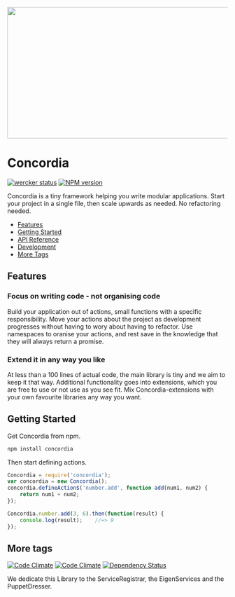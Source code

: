 <a href="https://github.com/concordiajs/concordia"><img src="https://raw.githubusercontent.com/concordiajs/concordia/master/images/concordia.png" align="center"  height="300" width="600"/></a>

# Concordia
[![wercker status](https://app.wercker.com/status/69a7f421e9d59612238df4e8af206558/s/master "wercker status")](https://app.wercker.com/project/bykey/69a7f421e9d59612238df4e8af206558)
[![NPM version](https://badge.fury.io/js/concordia.svg)](http://badge.fury.io/js/concordia)

Concordia is a tiny framework helping you write modular applications.
Start your project in a single file, then scale upwards as needed.
No refactoring needed.

* [Features](#features)
* [Getting Started](#getting-started)
* [API Reference](https://github.com/concordiajs/concordia/wiki/API)
* [Development](https://github.com/concordiajs/concordia/wiki/Development)
* [More Tags](#more-tags)

## Features

### Focus on writing code - not organising code
Build your application out of actions, small functions with a specific responsibility.
Move your actions about the project as development progresses without having to  wory about having to refactor.
Use namespaces to oranise your actions, and rest save in the knowledge that they will always return a promise.

### Extend it in any way you like
At less than a 100 lines of actual code, the main library is tiny and we aim to keep it that way.
Additional functionality goes into extensions, which you are free to use or not use as you see fit.
Mix Concordia-extensions with your own favourite libraries any way you want.

## Getting Started
Get Concordia from npm.

```js
npm install concordia
```

Then start defining actions.

```js
Concordia = require('concordia');
var concordia = new Concordia();
concordia.defineAction$('number.add', function add(num1, num2) {
    return num1 + num2;
});

Concordia.number.add(3, 6).then(function(result) {
    console.log(result);    //=> 9
});
```

## More tags
[![Code Climate](https://codeclimate.com/github/concordiajs/concordia.png)](https://codeclimate.com/github/concordiajs/concordia)
[![Code Climate](https://codeclimate.com/github/concordiajs/concordia/coverage.png)](https://codeclimate.com/github/concordiajs/concordia)
[![Dependency Status](https://gemnasium.com/ConcordiaJS/concordia.svg)](https://gemnasium.com/ConcordiaJS/concordia)

We dedicate this Library to the ServiceRegistrar, the EigenServices and the PuppetDresser.
